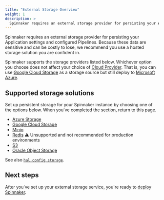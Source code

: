 ```yaml
---
title: "External Storage Overview"
weight: 1
description: >
  Spinnaker requires an external storage provider for persisting your Application settings and configured Pipelines.
---
```


Spinnaker requires an external storage provider for persisting your Application
settings and configured Pipelines. Because these data are sensitive and can be
costly to lose, we recommend you use a hosted storage solution you are confident
in.

Spinnaker supports the storage providers listed below. Whichever option you
choose does not affect your choice of [Cloud Provider](/docs/setup/providers/).
That is, you can use [Google Cloud
Storage](https://cloud.google.com/storage/) as a storage
source but still deploy to [Microsoft Azure](https://azure.microsoft.com/).

## Supported storage solutions

Set up persistent storage for your Spinnaker instance by choosing one of the options below. When you've
completed the section, return to this page.

* [Azure Storage](/docs/setup/install/storage/azs)
* [Google Cloud Storage](/docs/setup/install/storage/gcs)
* [Minio](/docs/setup/install/storage/minio)
* [Redis](/docs/setup/install/storage/redis) :warning: Unsupported and not recommended for production environments
* [S3](/docs/setup/install/storage/s3)
* [Oracle Object Storage](/docs/setup/install/storage/oracle)


See also [`hal config storage`](/reference/halyard/commands/#hal-config-storage).

## Next steps

After you've set up your external storage service, you're ready to [deploy Spinnaker](/docs/setup/install/deploy/).